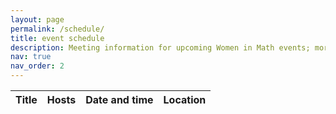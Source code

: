 ```yaml
---
layout: page
permalink: /schedule/
title: event schedule
description: Meeting information for upcoming Women in Math events; more information located on social media.
nav: true
nav_order: 2
---
```


<table
  id="table"
  data-toggle="table"
  data-url="{{ '/assets/json/fall2023.json' | relative_url }}">
  <thead>
    <tr>
      <th data-field="title">Title</th>
      <th data-field="host">Hosts</th>
      <th data-field="datetime" data-formatter="dateFmt">Date and time</th>
      <th data-field="location">Location</th>
    </tr>
  </thead>
</table>

<script>
	function dateFmt(value) {
		var dateArray = value.split('/');
		var startDate = new Date(dateArray[0]);
		var endDate = new Date(dateArray[1]);
		var fmt = new Intl.DateTimeFormat("en", {
			weekday: 'long',
			month: "short",
			day: "numeric",
			hour: "numeric",
		});
	return fmt.formatRange(startDate, endDate)
	}
</script>

